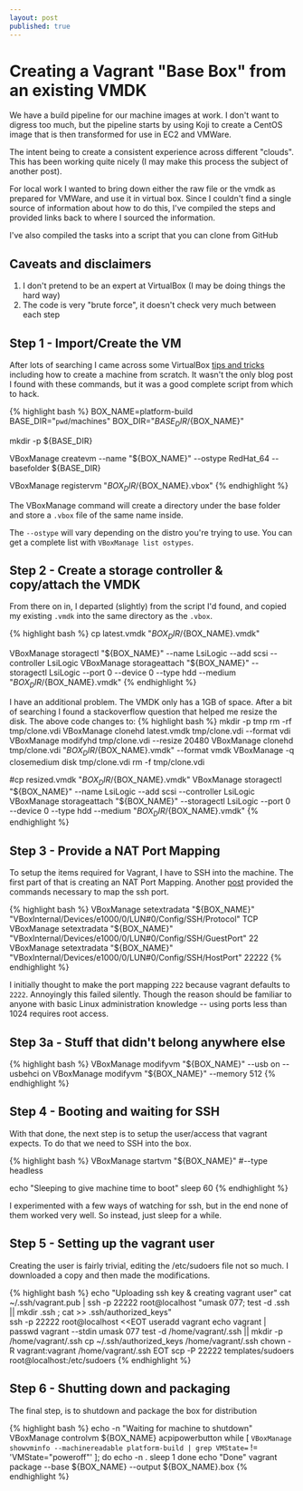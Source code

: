 ```yaml
---
layout: post
published: true
---
```


# Creating a Vagrant "Base Box" from an existing VMDK

We have a build pipeline for our machine images at work. I don't want to digress too much, but the pipeline starts by using Koji to create a CentOS image that is then transformed for use in EC2 and VMWare.

The intent being to create a consistent experience across different "clouds". This has been working quite nicely (I may make this process the subject of another post).

For local work I wanted to bring down either the raw file or the vmdk as prepared for VMWare, and use it in virtual box. Since I couldn't find a single source of information about how to do this, I've compiled the steps and provided links back to where I sourced the information.

I've also compiled the tasks into a script that you can clone from GitHub

## Caveats and disclaimers
1. I don't pretend to be an expert at VirtualBox (I may be doing things the hard way)
2. The code is very "brute force", it doesn't check very much between each step

## Step 1 - Import/Create the VM
After lots of searching I came across some VirtualBox [tips and tricks](http://www.halfdog.net/Misc/TipsAndTricks/VirtualBox.html) including how to create a machine from scratch. It wasn't the only blog post I found with these commands, but it was a good complete script from which to hack.

{% highlight bash %}
BOX_NAME=platform-build
BASE_DIR="`pwd`/machines"
BOX_DIR="${BASE_DIR}/${BOX_NAME}"

mkdir -p ${BASE_DIR}

VBoxManage createvm --name "${BOX_NAME}" --ostype RedHat_64 --basefolder ${BASE_DIR}

VBoxManage registervm "${BOX_DIR}/${BOX_NAME}.vbox"
{% endhighlight %}

The VBoxManage command will create a directory under the base folder and store a `.vbox` file of the same name inside.

The `--ostype` will vary depending on the distro you're trying to use. You can get a complete list with `VBoxManage list ostypes`.

## Step 2 - Create a storage controller & copy/attach the VMDK

From there on in, I departed (slightly) from the script I'd found, and copied my existing `.vmdk` into the same directory as the `.vbox`.

{% highlight bash %}
cp latest.vmdk "${BOX_DIR}/${BOX_NAME}.vmdk"

VBoxManage storagectl "${BOX_NAME}" --name LsiLogic --add scsi --controller LsiLogic
VBoxManage storageattach "${BOX_NAME}" --storagectl LsiLogic --port 0 --device 0 --type hdd --medium "${BOX_DIR}/${BOX_NAME}.vmdk"
{% endhighlight %}

I have an additional problem. The VMDK only has a 1GB of space. After a bit of searching I found a stackoverflow question that helped me resize the disk. The above code changes to:
{% highlight bash %}
mkdir -p tmp
rm -rf tmp/clone.vdi
VBoxManage clonehd latest.vmdk tmp/clone.vdi --format vdi
VBoxManage modifyhd tmp/clone.vdi --resize 20480
VBoxManage clonehd tmp/clone.vdi "${BOX_DIR}/${BOX_NAME}.vmdk" --format vmdk
VBoxManage -q closemedium disk tmp/clone.vdi
rm -f tmp/clone.vdi

#cp resized.vmdk "${BOX_DIR}/${BOX_NAME}.vmdk"
VBoxManage storagectl "${BOX_NAME}" --name LsiLogic --add scsi --controller LsiLogic
VBoxManage storageattach "${BOX_NAME}" --storagectl LsiLogic --port 0 --device 0 --type hdd --medium "${BOX_DIR}/${BOX_NAME}.vmdk"
{% endhighlight %}

## Step 3 - Provide a NAT Port Mapping

To setup the items required for Vagrant, I have to SSH into the machine. The first part of that is creating an NAT Port Mapping. Another [post](http://timelordz.com/wiki/Virtualbox_Tips) provided the commands necessary to map the ssh port.

{% highlight bash %}
VBoxManage setextradata "${BOX_NAME}" "VBoxInternal/Devices/e1000/0/LUN#0/Config/SSH/Protocol" TCP
VBoxManage setextradata "${BOX_NAME}" "VBoxInternal/Devices/e1000/0/LUN#0/Config/SSH/GuestPort" 22
VBoxManage setextradata "${BOX_NAME}" "VBoxInternal/Devices/e1000/0/LUN#0/Config/SSH/HostPort" 22222
{% endhighlight %}

I initially thought to make the port mapping `222` because vagrant defaults to `2222`. Annoyingly this failed silently. Though the reason should be familiar to anyone with basic Linux administration knowledge -- using ports less than 1024 requires root access.

## Step 3a - Stuff that didn't belong anywhere else

{% highlight bash %}
VBoxManage modifyvm "${BOX_NAME}" --usb on --usbehci on
VBoxManage modifyvm "${BOX_NAME}" --memory 512
{% endhighlight %}


## Step 4 - Booting and waiting for SSH

With that done, the next step is to setup the user/access that vagrant expects. To do that we need to SSH into the box.

{% highlight bash %}
VBoxManage startvm "${BOX_NAME}" #--type headless

echo "Sleeping to give machine time to boot"
sleep 60
{% endhighlight %}

I experimented with a few ways of watching for ssh, but in the end none of them worked very well. So instead, just sleep for a while.


## Step 5 - Setting up the vagrant user
Creating the user is fairly trivial, editing the /etc/sudoers file not so much. I downloaded a copy and then made the modifications.

{% highlight bash %}
echo "Uploading ssh key & creating vagrant user"
cat ~/.ssh/vagrant.pub | ssh -p 22222 root@localhost "umask 077; test -d .ssh || mkdir .ssh ; cat >> .ssh/authorized_keys"  
ssh -p 22222 root@localhost <<EOT
  useradd vagrant 
  echo vagrant | passwd vagrant --stdin
  umask 077 
  test -d /home/vagrant/.ssh || mkdir -p /home/vagrant/.ssh
  cp ~/.ssh/authorized_keys /home/vagrant/.ssh
  chown -R vagrant:vagrant /home/vagrant/.ssh
EOT
scp -P 22222 templates/sudoers root@localhost:/etc/sudoers
{% endhighlight %}

## Step 6 - Shutting down and packaging
The final step, is to shutdown and package the box for distribution

{% highlight bash %}
echo -n "Waiting for machine to shutdown"
VBoxManage controlvm ${BOX_NAME} acpipowerbutton
while [ `VBoxManage showvminfo --machinereadable platform-build | grep VMState=` != 'VMState="poweroff"' ]; do
  echo -n .
  sleep 1
done
echo "Done"
vagrant package --base ${BOX_NAME} --output ${BOX_NAME}.box
{% endhighlight %}
